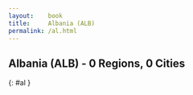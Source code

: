 ```yaml
---
layout:    book
title:     Albania (ALB)
permalink: /al.html
---
```


## Albania (ALB) - 0 Regions, 0 Cities
{: #al }






 
